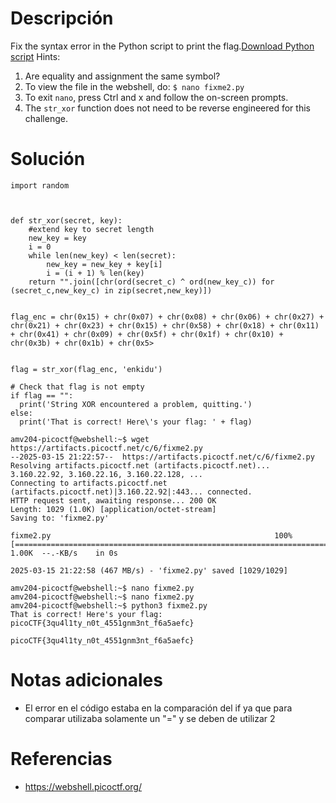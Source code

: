 # Descripción
Fix the syntax error in the Python script to print the flag.[Download Python script](https://artifacts.picoctf.net/c/6/fixme2.py)
Hints:
1. Are equality and assignment the same symbol?
2. To view the file in the webshell, do: `$ nano fixme2.py`
3. To exit `nano`, press Ctrl and x and follow the on-screen prompts.
4. The `str_xor` function does not need to be reverse engineered for this challenge.
# Solución
```
import random



def str_xor(secret, key):
    #extend key to secret length
    new_key = key
    i = 0
    while len(new_key) < len(secret):
        new_key = new_key + key[i]
        i = (i + 1) % len(key)        
    return "".join([chr(ord(secret_c) ^ ord(new_key_c)) for (secret_c,new_key_c) in zip(secret,new_key)])


flag_enc = chr(0x15) + chr(0x07) + chr(0x08) + chr(0x06) + chr(0x27) + chr(0x21) + chr(0x23) + chr(0x15) + chr(0x58) + chr(0x18) + chr(0x11) + chr(0x41) + chr(0x09) + chr(0x5f) + chr(0x1f) + chr(0x10) + chr(0x3b) + chr(0x1b) + chr(0x5>

  
flag = str_xor(flag_enc, 'enkidu')

# Check that flag is not empty
if flag == "":
  print('String XOR encountered a problem, quitting.')
else:
  print('That is correct! Here\'s your flag: ' + flag)
```

```
amv204-picoctf@webshell:~$ wget https://artifacts.picoctf.net/c/6/fixme2.py
--2025-03-15 21:22:57--  https://artifacts.picoctf.net/c/6/fixme2.py
Resolving artifacts.picoctf.net (artifacts.picoctf.net)... 3.160.22.92, 3.160.22.16, 3.160.22.128, ...
Connecting to artifacts.picoctf.net (artifacts.picoctf.net)|3.160.22.92|:443... connected.
HTTP request sent, awaiting response... 200 OK
Length: 1029 (1.0K) [application/octet-stream]
Saving to: 'fixme2.py'

fixme2.py                                                  100%[=======================================================================================================================================>]   1.00K  --.-KB/s    in 0s      

2025-03-15 21:22:58 (467 MB/s) - 'fixme2.py' saved [1029/1029]

amv204-picoctf@webshell:~$ nano fixme2.py
amv204-picoctf@webshell:~$ nano fixme2.py
amv204-picoctf@webshell:~$ python3 fixme2.py
That is correct! Here's your flag: picoCTF{3qu4l1ty_n0t_4551gnm3nt_f6a5aefc}

picoCTF{3qu4l1ty_n0t_4551gnm3nt_f6a5aefc}
```
# Notas adicionales
- El error en el código estaba en la comparación del if ya que para comparar utilizaba solamente un "=" y se deben de utilizar 2
# Referencias
- https://webshell.picoctf.org/